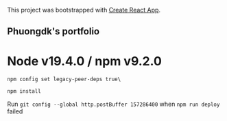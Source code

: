 This project was bootstrapped with [Create React App](https://github.com/facebook/create-react-app).

## Phuongdk's portfolio
# Node v19.4.0 / npm v9.2.0

```npm config set legacy-peer-deps true\```

```npm install```

Run ```git config --global http.postBuffer 157286400```
when ```npm run deploy``` failed